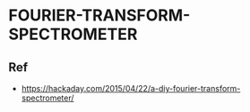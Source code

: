 # FOURIER-TRANSFORM-SPECTROMETER



## Ref
- https://hackaday.com/2015/04/22/a-diy-fourier-transform-spectrometer/

